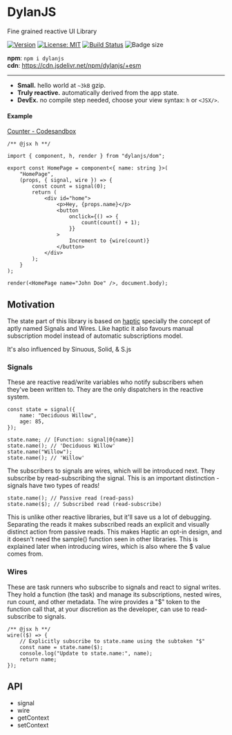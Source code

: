 # DylanJS

Fine grained reactive UI Library

[![Version](https://img.shields.io/npm/v/dylanjs.svg?color=success&style=flat-square)](https://www.npmjs.com/package/dylanjs)
[![License: MIT](https://img.shields.io/badge/License-MIT-brightgreen.svg)](https://opensource.org/licenses/MIT)
[![Build Status](https://github.com/abhishiv/dylanjs/actions/workflows/ci.yml/badge.svg)](https://github.com/abhishiv/dylanjs/actions/workflows/ci.yml)
![Badge size](https://img.badgesize.io/https://cdn.jsdelivr.net/npm/dylanjs/+esm?compression=gzip&label=gzip&style=flat-square)

**npm**: `npm i dylanjs`  
**cdn**: https://cdn.jsdelivr.net/npm/dylanjs/+esm

---

-   **Small.** hello world at `~3kB` gzip.
-   **Truly reactive.** automatically derived from the app state.
-   **DevEx.** no compile step needed, choose your view syntax: `h` or `<JSX/>`.

#### Example

[Counter - Codesandbox](https://codesandbox.io/s/counter-demo-dylanjs-t7ift3?file=/src/index.tsx)

```tsx
/** @jsx h **/

import { component, h, render } from "dylanjs/dom";

export const HomePage = component<{ name: string }>(
    "HomePage",
    (props, { signal, wire }) => {
        const count = signal(0);
        return (
            <div id="home">
                <p>Hey, {props.name}</p>
                <button
                    onclick={() => {
                        count(count() + 1);
                    }}
                >
                    Increment to {wire(count)}
                </button>
            </div>
        );
    }
);

render(<HomePage name="John Doe" />, document.body);
```

## Motivation

The state part of this library is based on [haptic](https://github.com/heyheyhello/haptic) specially the concept of aptly named Signals and Wires. Like haptic it also favours manual subscription model instead of automatic subscriptions model.

It's also influenced by Sinuous, Solid, & S.js

### Signals

These are reactive read/write variables who notify subscribers when they've been written to. They are the only dispatchers in the reactive system.

```tsx
const state = signal({
    name: "Deciduous Willow",
    age: 85,
});

state.name; // [Function: signal|0{name}]
state.name(); // 'Deciduous Willow'
state.name("Willow");
state.name(); // 'Willow'
```

The subscribers to signals are wires, which will be introduced next. They subscribe by read-subscribing the signal. This is an important distinction - signals have two types of reads!

```tsx
state.name(); // Passive read (read-pass)
state.name($); // Subscribed read (read-subscribe)
```

This is unlike other reactive libraries, but it'll save us a lot of debugging. Separating the reads it makes subscribed reads an explicit and visually distinct action from passive reads. This makes Haptic an opt-in design, and it doesn't need the sample() function seen in other libraries. This is explained later when introducing wires, which is also where the $ value comes from.

### Wires

These are task runners who subscribe to signals and react to signal writes. They hold a function (the task) and manage its subscriptions, nested wires, run count, and other metadata. The wire provides a "$" token to the function call that, at your discretion as the developer, can use to read-subscribe to signals.

```tsx
/** @jsx h **/
wire(($) => {
    // Explicitly subscribe to state.name using the subtoken "$"
    const name = state.name($);
    console.log("Update to state.name:", name);
    return name;
});
```

## API

-   signal
-   wire
-   getContext
-   setContext
